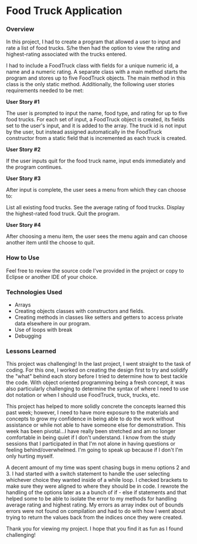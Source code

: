 # Food Truck Application

### Overview

In this project, I had to create a program that allowed a user to input and rate a list of food trucks.  S/he then had the option to view the rating and highest-rating associated with the trucks entered.

I had to include a FoodTruck class with fields for a unique numeric id, a name and a numeric rating.  A separate class with a main method starts the program and stores up to five FoodTruck objects.  The main method in this class is the only static method. Additionally, the following user stories requirements needed to be met:

**User Story #1**

The user is prompted to input the name, food type, and rating for up to five food trucks. For each set of input, a FoodTruck object is created, its fields set to the user's input, and it is added to the array. The truck id is not input by the user, but instead assigned automatically in the FoodTruck constructor from a static field that is incremented as each truck is created.

**User Story #2**

If the user inputs quit for the food truck name, input ends immediately and the program continues.

**User Story #3**

After input is complete, the user sees a menu from which they can choose to:

List all existing food trucks.
See the average rating of food trucks.
Display the highest-rated food truck.
Quit the program.

**User Story #4**

After choosing a menu item, the user sees the menu again and can choose another item until the choose to quit.

### How to Use

Feel free to review the source code I've provided in the project or copy to Eclipse or another IDE of your choice.

### Technologies Used
* Arrays
* Creating objects classes with constructors and fields.
* Creating methods in classes like setters and getters to access private data elsewhere in our program.
* Use of loops with break
* Debugging

### Lessons Learned

This project was challenging!  In the last project, I went straight to the task of coding.  For this one, I worked on creating the design first to try and solidify the "what" behind each story before I tried to determine how to best tackle the code.  With object oriented programming being a fresh concept, it was also particularly challenging to determine the syntax of where I need to use dot notation or when I should use FoodTruck, truck, trucks, etc.  

This project has helped to more solidly concrete the concepts learned this past week; however, I need to have more exposure to the materials and concepts to grow my confidence in being able to do the work without assistance or while not able to have someone else for demonstration.  This week has been pivotal...I have really been stretched and am no longer comfortable in being quiet if I don't understand.  I know from the study sessions that I participated in that I'm not alone in having questions or feeling behind/overwhelmed.  I'm going to speak up because if I don't I'm only hurting myself.

A decent amount of my time was spent chasing bugs in menu options 2 and 3. I had started with a switch statement to handle the user selecting whichever choice they wanted inside of a while loop. I checked brackets to make sure they were aligned to where they should be in code.  I rewrote the handling of the options later as a a bunch of if - else if statements and that helped some to be able to isolate the error to my methods for handling average rating and highest rating.  My errors as array index out of bounds errors were not found on compilation and had to do with how I went about trying to return the values back from the indices once they were created.  

Thank you for viewing my project.  I hope that you find it as fun as I found challenging!
